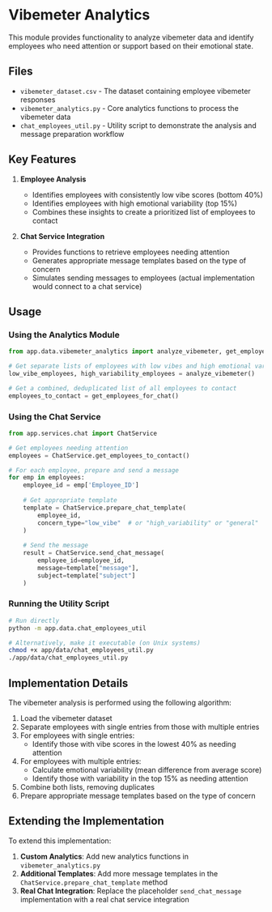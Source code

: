 # Vibemeter Analytics

This module provides functionality to analyze vibemeter data and identify employees who need attention or support based on their emotional state.

## Files

- `vibemeter_dataset.csv` - The dataset containing employee vibemeter responses
- `vibemeter_analytics.py` - Core analytics functions to process the vibemeter data
- `chat_employees_util.py` - Utility script to demonstrate the analysis and message preparation workflow

## Key Features

1. **Employee Analysis**
   - Identifies employees with consistently low vibe scores (bottom 40%)
   - Identifies employees with high emotional variability (top 15%)
   - Combines these insights to create a prioritized list of employees to contact

2. **Chat Service Integration**
   - Provides functions to retrieve employees needing attention
   - Generates appropriate message templates based on the type of concern
   - Simulates sending messages to employees (actual implementation would connect to a chat service)

## Usage

### Using the Analytics Module

```python
from app.data.vibemeter_analytics import analyze_vibemeter, get_employees_for_chat

# Get separate lists of employees with low vibes and high emotional variability
low_vibe_employees, high_variability_employees = analyze_vibemeter()

# Get a combined, deduplicated list of all employees to contact
employees_to_contact = get_employees_for_chat()
```

### Using the Chat Service

```python
from app.services.chat import ChatService

# Get employees needing attention
employees = ChatService.get_employees_to_contact()

# For each employee, prepare and send a message
for emp in employees:
    employee_id = emp['Employee_ID']
    
    # Get appropriate template
    template = ChatService.prepare_chat_template(
        employee_id, 
        concern_type="low_vibe"  # or "high_variability" or "general"
    )
    
    # Send the message
    result = ChatService.send_chat_message(
        employee_id=employee_id,
        message=template["message"],
        subject=template["subject"]
    )
```

### Running the Utility Script

```bash
# Run directly
python -m app.data.chat_employees_util

# Alternatively, make it executable (on Unix systems)
chmod +x app/data/chat_employees_util.py
./app/data/chat_employees_util.py
```

## Implementation Details

The vibemeter analysis is performed using the following algorithm:

1. Load the vibemeter dataset
2. Separate employees with single entries from those with multiple entries
3. For employees with single entries:
   - Identify those with vibe scores in the lowest 40% as needing attention
4. For employees with multiple entries:
   - Calculate emotional variability (mean difference from average score)
   - Identify those with variability in the top 15% as needing attention
5. Combine both lists, removing duplicates
6. Prepare appropriate message templates based on the type of concern

## Extending the Implementation

To extend this implementation:

1. **Custom Analytics**: Add new analytics functions in `vibemeter_analytics.py`
2. **Additional Templates**: Add more message templates in the `ChatService.prepare_chat_template` method
3. **Real Chat Integration**: Replace the placeholder `send_chat_message` implementation with a real chat service integration 